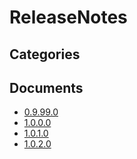 # ReleaseNotes

## Categories


## Documents
- [0.9.99.0](0.9.99.0.md)
- [1.0.0.0](1.0.0.0.md)
- [1.0.1.0](1.0.1.0.md)
- [1.0.2.0](1.0.2.0.md)